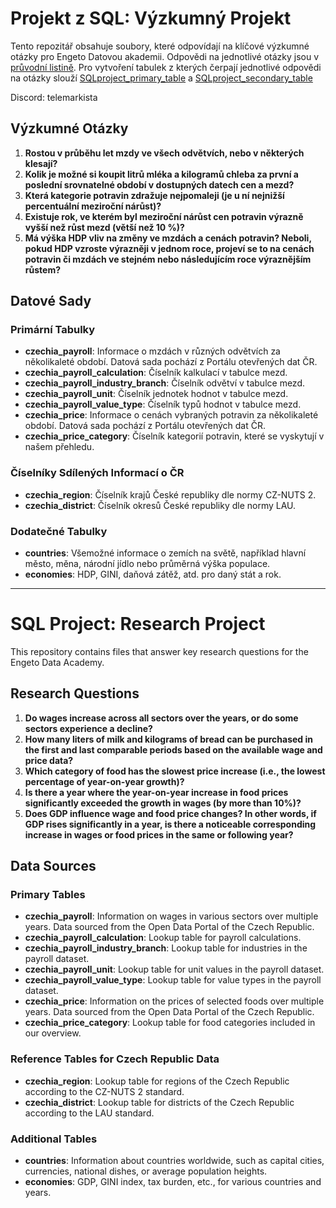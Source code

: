 # Projekt z SQL: Výzkumný Projekt

Tento repozitář obsahuje soubory, které odpovídají na klíčové výzkumné otázky pro Engeto Datovou akademii. 
Odpovědi na jednotlivé otázky jsou v [průvodní listině](https://github.com/telemarkista/Engeto-Projekt-z-SQL/blob/main/Pr%C5%AFvodn%C3%AD%20listina%20k.pdf).
Pro vytvoření tabulek z kterých čerpají jednotlivé odpovědi na otázky slouží [SQLproject_primary_table](https://github.com/telemarkista/Engeto-Projekt-z-SQL/blob/main/SQLproject_primary_table.sql) a [SQLproject_secondary_table](https://github.com/telemarkista/Engeto-Projekt-z-SQL/blob/main/SQLproject_secondary_table.sql)

Discord: telemarkista
## Výzkumné Otázky

1. **Rostou v průběhu let mzdy ve všech odvětvích, nebo v některých klesají?**
2. **Kolik je možné si koupit litrů mléka a kilogramů chleba za první a poslední srovnatelné období v dostupných datech cen a mezd?**
3. **Která kategorie potravin zdražuje nejpomaleji (je u ní nejnižší percentuální meziroční nárůst)?**
4. **Existuje rok, ve kterém byl meziroční nárůst cen potravin výrazně vyšší než růst mezd (větší než 10 %)?**
5. **Má výška HDP vliv na změny ve mzdách a cenách potravin? Neboli, pokud HDP vzroste výrazněji v jednom roce, projeví se to na cenách potravin či mzdách ve stejném nebo následujícím roce výraznějším růstem?**

## Datové Sady

### Primární Tabulky
- **czechia_payroll**: Informace o mzdách v různých odvětvích za několikaleté období. Datová sada pochází z Portálu otevřených dat ČR.
- **czechia_payroll_calculation**: Číselník kalkulací v tabulce mezd.
- **czechia_payroll_industry_branch**: Číselník odvětví v tabulce mezd.
- **czechia_payroll_unit**: Číselník jednotek hodnot v tabulce mezd.
- **czechia_payroll_value_type**: Číselník typů hodnot v tabulce mezd.
- **czechia_price**: Informace o cenách vybraných potravin za několikaleté období. Datová sada pochází z Portálu otevřených dat ČR.
- **czechia_price_category**: Číselník kategorií potravin, které se vyskytují v našem přehledu.

### Číselníky Sdílených Informací o ČR
- **czechia_region**: Číselník krajů České republiky dle normy CZ-NUTS 2.
- **czechia_district**: Číselník okresů České republiky dle normy LAU.

### Dodatečné Tabulky
- **countries**: Všemožné informace o zemích na světě, například hlavní město, měna, národní jídlo nebo průměrná výška populace.
- **economies**: HDP, GINI, daňová zátěž, atd. pro daný stát a rok.

---

# SQL Project: Research Project

This repository contains files that answer key research questions for the Engeto Data Academy. 

## Research Questions

1. **Do wages increase across all sectors over the years, or do some sectors experience a decline?**
2. **How many liters of milk and kilograms of bread can be purchased in the first and last comparable periods based on the available wage and price data?**
3. **Which category of food has the slowest price increase (i.e., the lowest percentage of year-on-year growth)?**
4. **Is there a year where the year-on-year increase in food prices significantly exceeded the growth in wages (by more than 10%)?**
5. **Does GDP influence wage and food price changes? In other words, if GDP rises significantly in a year, is there a noticeable corresponding increase in wages or food prices in the same or following year?**

## Data Sources

### Primary Tables
- **czechia_payroll**: Information on wages in various sectors over multiple years. Data sourced from the Open Data Portal of the Czech Republic.
- **czechia_payroll_calculation**: Lookup table for payroll calculations.
- **czechia_payroll_industry_branch**: Lookup table for industries in the payroll dataset.
- **czechia_payroll_unit**: Lookup table for unit values in the payroll dataset.
- **czechia_payroll_value_type**: Lookup table for value types in the payroll dataset.
- **czechia_price**: Information on the prices of selected foods over multiple years. Data sourced from the Open Data Portal of the Czech Republic.
- **czechia_price_category**: Lookup table for food categories included in our overview.

### Reference Tables for Czech Republic Data
- **czechia_region**: Lookup table for regions of the Czech Republic according to the CZ-NUTS 2 standard.
- **czechia_district**: Lookup table for districts of the Czech Republic according to the LAU standard.

### Additional Tables
- **countries**: Information about countries worldwide, such as capital cities, currencies, national dishes, or average population heights.
- **economies**: GDP, GINI index, tax burden, etc., for various countries and years.

